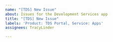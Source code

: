 ```yaml
---
name: "[TDS] New Issue"
about: Issues for the Development Services app
title: "[TDS] New Issue"
labels: 'Product: TDS Portal, Service: Apps'
assignees: TracyLinder

---
```



